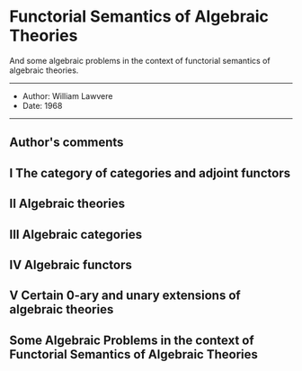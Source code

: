# Functorial Semantics of Algebraic Theories

And some algebraic problems in the context of
functorial semantics of algebraic theories.

------
- Author: William Lawvere
- Date: 1968
------

## Author's comments

## I The category of categories and adjoint functors

## II Algebraic theories

## III Algebraic categories

## IV Algebraic functors

## V Certain 0-ary and unary extensions of algebraic theories

## Some Algebraic Problems in the context of Functorial Semantics of Algebraic Theories
